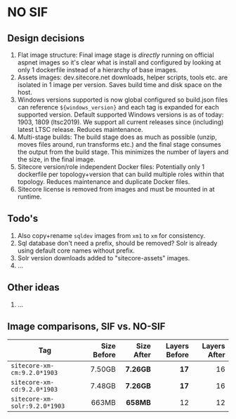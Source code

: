 # NO SIF

## Design decisions

1. Flat image structure: Final image stage is *directly* running on official aspnet images so it's clear what is install and configured by looking at only 1 dockerfile instead of a hierarchy of base images.
1. Assets images: dev.sitecore.net downloads, helper scripts, tools etc. are isolated in 1 image per version. Saves build time and disk space on the host.
1. Windows versions supported is now global configured so build.json files can reference `${windows_version}` and each tag is expanded for each supported version. Default supported Windows versions is as of today: 1903, 1809 (ltsc2019). We support all current releases since (including) latest LTSC release. Reduces maintenance.
1. Multi-stage builds: The build stage does as much as possible (unzip, moves files around, run transforms etc.) and the final stage consumes the output from the build stage. This minimizes the number of layers and the size, in the final image.
1. Sitecore version/role independent Docker files: Potentially only 1 dockerfile per topology+version that can build multiple roles within that topology. Reduces maintenance and duplicate Docker files.
1. Sitecore license is removed from images and must be mounted in at runtime.

## Todo's

1. Also copy+rename `sqldev` images from `xm1` to `xm` for consistency.
1. Sql database don't need a prefix, should be removed? Solr is already using default core names without prefix.
1. Solr version downloads added to "sitecore-assets" images.
1. ...

## Other ideas

1. ...

## Image comparisons, SIF vs. NO-SIF

| Tag                             | Size Before | Size After  | Layers Before | Layers After |
| ------------------------------- | ----------: | ----------: | ------------: | -----------: |
| `sitecore-xm-cm:9.2.0*1903` | 7.50GB | **7.26GB** | **17** | 16
| `sitecore-xm-cd:9.2.0*1903` | 7.48GB | **7.26GB** | **17** | 16
| `sitecore-xm-solr:9.2.0*1903` | 663MB | **658MB** | 12 | 12
